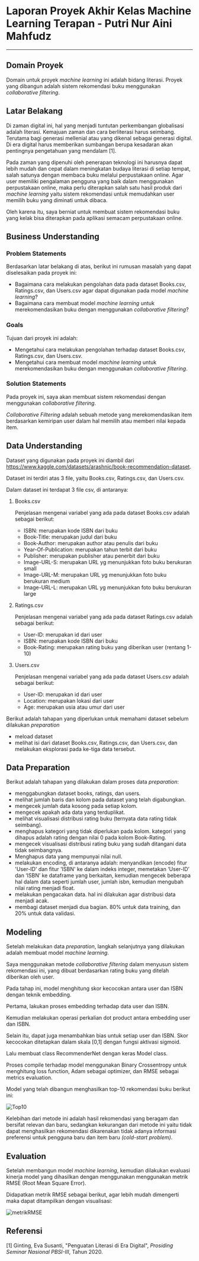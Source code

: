 # Laporan Proyek Akhir Kelas Machine Learning Terapan - Putri Nur Aini Mahfudz
---
## Domain Proyek

Domain untuk proyek *machine learning* ini adalah bidang literasi. Proyek yang dibangun adalah sistem rekomendasi buku menggunakan *collaborative filtering*.

## **Latar Belakang**

Di zaman digital ini, hal yang menjadi tuntutan perkembangan globalisasi adalah literasi. Kemajuan zaman dan cara berliterasi harus seimbang. Terutama bagi generasi mellenial atau yang dikenal sebagai generasi digital. Di era digital harus memberikan sumbangan berupa kesadaran akan pentingnya pengetahuan yang mendalam [1].

Pada zaman yang dipenuhi oleh penerapan teknologi ini harusnya dapat lebih mudah dan cepat dalam meningkatan budaya literasi di setiap tempat, salah satunya dengan membaca buku melalui perpustakaan online. Agar user memiliki pengalaman pengguna yang baik dalam menggunakan perpustakaan online, maka perlu  diterapkan salah satu hasil produk dari *machine learning* yaitu sistem rekomendasi untuk memudahkan user memilih buku yang diminati untuk dibaca.

Oleh karena itu, saya berniat untuk membuat sistem rekomendasi buku yang kelak bisa diterapkan pada aplikasi semacam perpustakaan online.


## Business Understanding

### Problem Statements
Berdasarkan latar belakang di atas, berikut ini rumusan masalah yang dapat diselesaikan pada proyek ini:
- Bagaimana cara melakukan pengolahan data pada dataset Books.csv, Ratings.csv, dan Users.csv agar dapat digunakan pada model *machine learning*?
- Bagaimana cara membuat model *machine learning* untuk merekomendasikan buku dengan menggunakan *collaborative filtering*?

### Goals
Tujuan dari proyek ini adalah:
- Mengetahui cara melakukan pengolahan terhadap dataset Books.csv, Ratings.csv, dan Users.csv.
- Mengetahui cara membuat model *machine learning* untuk merekomendasikan buku dengan menggunakan *collaborative filtering*.

### Solution Statements
Pada proyek ini, saya akan membuat sistem rekomendasi dengan menggunakan *collaborative filtering*.

*Collaborative Filtering* adalah sebuah metode yang merekomendasikan item berdasarkan kemiripan user dalam hal memilih atau memberi nilai kepada item.


## Data Understanding

Dataset yang digunakan pada proyek ini diambil dari https://www.kaggle.com/datasets/arashnic/book-recommendation-dataset. 

Dataset ini terdiri atas 3 file, yaitu Books.csv, Ratings.csv, dan Users.csv.

Dalam dataset ini terdapat 3 file csv, di antaranya:

1. Books.csv

    Penjelasan mengenai variabel yang ada pada dataset Books.csv adalah sebagai berikut: 

    - ISBN: merupakan kode ISBN dari buku
    - Book-Title: merupakan judul dari buku
    - Book-Author: merupakan author atau penulis dari buku
    - Year-Of-Publication: merupakan tahun terbit dari buku  
    - Publisher: merupakan publisher atau penerbit dari buku  
    - Image-URL-S: merupakan URL yg menunjukkan foto buku berukuran small
    - Image-URL-M: merupakan URL yg menunjukkan foto buku berukuran medium
    - Image-URL-L: merupakan URL yg menunjukkan foto buku berukuran large


2. Ratings.csv

    Penjelasan mengenai variabel yang ada pada dataset Ratings.csv adalah sebagai berikut:

    - User-ID: merupakan id dari user
    - ISBN: merupakan kode ISBN dari buku
    - Book-Rating: merupakan rating buku yang diberikan user (rentang 1-10)


3. Users.csv

     Penjelasan mengenai variabel yang ada pada dataset Users.csv adalah sebagai berikut:

    - User-ID: merupakan id dari user
    - Location: merupakan lokasi dari user
    - Age: merupakan usia atau umur dari user
  

Berikut adalah tahapan yang diperlukan untuk memahami dataset sebelum dilakukan *preparation*
- meload dataset 
- melihat isi dari dataset Books.csv, Ratings.csv, dan Users.csv, dan melakukan eksplorasi pada ke-tiga data tersebut.


## Data Preparation

Berikut adalah tahapan yang dilakukan dalam proses data *preparation*:
- menggabungkan dataset books, ratings, dan users.
- melihat jumlah baris dan kolom pada dataset yang telah digabungkan.
- mengecek jumlah data kosong pada setiap kolom.
- mengecek apakah ada data yang terduplikat.
- melihat visualisasi distribusi rating buku (ternyata data rating tidak seimbang).
- menghapus kategori yang tidak diperlukan pada kolom. kategori yang dihapus adalah rating dengan nilai 0 pada kolom Book-Rating.
- mengecek visualisasi distribusi rating buku yang sudah ditangani data tidak seimbangnya.
- Menghapus data yang mempunyai nilai null.
- melakukan encoding, di antaranya adalah: menyandikan (encode) fitur 'User-ID' dan fitur 'ISBN' ke dalam indeks integer, memetakan ‘User-ID’ dan ‘ISBN’ ke dataframe yang berkaitan, kemudian mengecek beberapa hal dalam data seperti jumlah user, jumlah isbn, kemudian mengubah nilai rating menjadi float.
- melakukan pengacakan data. hal ini dilakukan agar distribusi data menjadi acak.
- membagi dataset menjadi dua bagian. 80% untuk data training, dan 20% untuk data validasi.


## Modeling

Setelah melakukan data *preparation*, langkah selanjutnya yang dilakukan adalah membuat model *machine learning*.

Saya menggunakan metode *collaborative filtering* dalam menyusun sistem rekomendasi ini, yang dibuat berdasarkan rating buku yang ditelah diberikan oleh user.

Pada tahap ini, model menghitung skor kecocokan antara user dan ISBN dengan teknik embedding.

Pertama, lakukan proses embedding terhadap data user dan ISBN. 

Kemudian melakukan operasi perkalian dot product antara embedding user dan ISBN. 

Selain itu, dapat juga menambahkan bias untuk setiap user dan ISBN. Skor kecocokan ditetapkan dalam skala [0,1] dengan fungsi aktivasi sigmoid.

Lalu membuat class RecommenderNet dengan keras Model class.

Proses compile terhadap model menggunakan Binary Crossentropy untuk menghitung loss function, Adam sebagai optimizer, dan RMSE sebagai metrics evaluation.

Model yang telah dibangun menghasilkan top-10 rekomendasi buku berikut ini: 

![Top10](https://user-images.githubusercontent.com/99728385/195653136-6400dd3b-d7c3-4411-9e41-76e385da261f.PNG)


Kelebihan dari metode ini adalah hasil rekomendasi yang beragam dan bersifat relevan dan baru, sedangkan kekurangan dari metode ini yaitu tidak dapat menghasilkan rekomendasi dikarenakan tidak adanya informasi preferensi untuk pengguna baru dan item baru *(cold-start problem)*.


## Evaluation

Setelah membangun model *machine learning*, kemudian dilakukan evaluasi kinerja model yang dihasilkan dengan menggunakan menggunakan metrik RMSE (Root Mean Square Error).

Didapatkan metrik RMSE sebagai berikut, agar lebih mudah dimengerti maka dapat ditampilkan dengan visualisasi:

![metrikRMSE](https://user-images.githubusercontent.com/99728385/195653070-401bd62a-c05d-43e6-88d2-bd5065a517f0.PNG)


## Referensi
[1] Ginting, Eva Susanti, "Penguatan Literasi di Era Digital", *Prosiding Seminar Nasional PBSI-III*, Tahun 2020.
